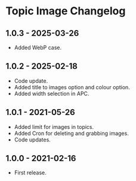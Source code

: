 # Topic Image Changelog

## 1.0.3 - 2025-03-26

- Added WebP case.
	
## 1.0.2 - 2025-02-18

- Code update.
- Added title to images option and colour option.
- Added width selection in APC.

## 1.0.1 - 2021-05-26

- Added limit for images in topics.
- Added Cron for deleting and grabbing images.
- Code updates.

## 1.0.0 - 2021-02-16

- First release.